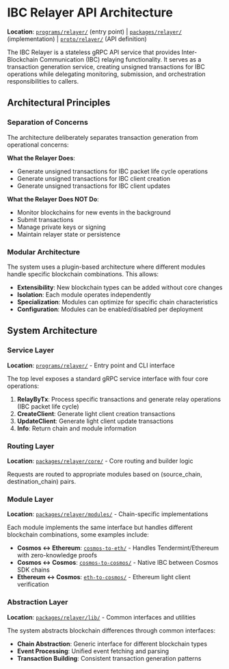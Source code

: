 # IBC Relayer API Architecture

**Location**: [`programs/relayer/`](programs/relayer/) (entry point) | [`packages/relayer/`](packages/relayer/) (implementation) | [`proto/relayer/`](proto/relayer/) (API definition)

The IBC Relayer is a stateless gRPC API service that provides Inter-Blockchain Communication (IBC) relaying functionality. It serves as a transaction generation service, creating unsigned transactions for IBC operations while delegating monitoring, submission, and orchestration responsibilities to callers.

## Architectural Principles

### Separation of Concerns
The architecture deliberately separates transaction generation from operational concerns:

**What the Relayer Does**:
- Generate unsigned transactions for IBC packet life cycle operations
- Generate unsigned transactions for IBC client creation
- Generate unsigned transactions for IBC client updates

**What the Relayer Does NOT Do**:
- Monitor blockchains for new events in the background
- Submit transactions
- Manage private keys or signing
- Maintain relayer state or persistence

### Modular Architecture
The system uses a plugin-based architecture where different modules handle specific blockchain combinations. This allows:
- **Extensibility**: New blockchain types can be added without core changes
- **Isolation**: Each module operates independently
- **Specialization**: Modules can optimize for specific chain characteristics
- **Configuration**: Modules can be enabled/disabled per deployment

## System Architecture

### Service Layer
**Location**: [`programs/relayer/`](programs/relayer/) - Entry point and CLI interface

The top level exposes a standard gRPC service interface with four core operations:

1. **RelayByTx**: Process specific transactions and generate relay operations (IBC packet life cycle)
2. **CreateClient**: Generate light client creation transactions
3. **UpdateClient**: Generate light client update transactions  
4. **Info**: Return chain and module information

### Routing Layer
**Location**: [`packages/relayer/core/`](packages/relayer/core/) - Core routing and builder logic

Requests are routed to appropriate modules based on (source_chain, destination_chain) pairs.

### Module Layer
**Location**: [`packages/relayer/modules/`](packages/relayer/modules/) - Chain-specific implementations

Each module implements the same interface but handles different blockchain combinations, some examples include:
- **Cosmos ↔ Ethereum**: [`cosmos-to-eth/`](packages/relayer/modules/cosmos-to-eth/) - Handles Tendermint/Ethereum with zero-knowledge proofs
- **Cosmos ↔ Cosmos**: [`cosmos-to-cosmos/`](packages/relayer/modules/cosmos-to-cosmos/) - Native IBC between Cosmos SDK chains
- **Ethereum ↔ Cosmos**: [`eth-to-cosmos/`](packages/relayer/modules/eth-to-cosmos/) - Ethereum light client verification

### Abstraction Layer
**Location**: [`packages/relayer/lib/`](packages/relayer/lib/) - Common interfaces and utilities

The system abstracts blockchain differences through common interfaces:
- **Chain Abstraction**: Generic interface for different blockchain types
- **Event Processing**: Unified event fetching and parsing
- **Transaction Building**: Consistent transaction generation patterns